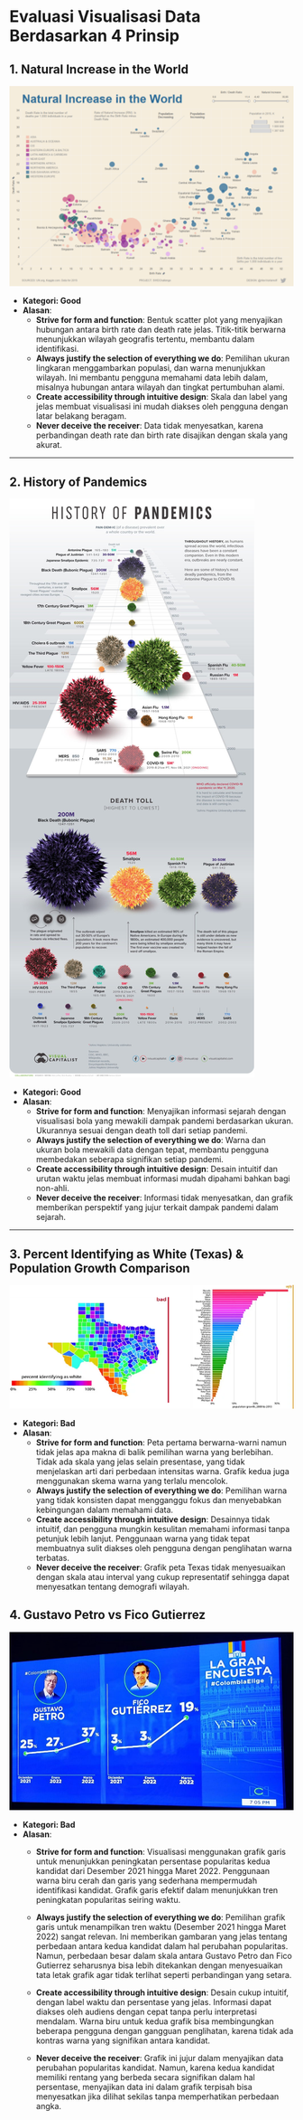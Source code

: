 # Evaluasi Visualisasi Data Berdasarkan 4 Prinsip

## 1. Natural Increase in the World
![Natural Increase in the World](Good_Viz_1.webp)

- **Kategori: Good**
- **Alasan**:
  - **Strive for form and function**: Bentuk scatter plot yang menyajikan hubungan antara birth rate dan death rate jelas. Titik-titik berwarna menunjukkan wilayah geografis tertentu, membantu dalam identifikasi.
  - **Always justify the selection of everything we do**: Pemilihan ukuran lingkaran menggambarkan populasi, dan warna menunjukkan wilayah. Ini membantu pengguna memahami data lebih dalam, misalnya hubungan antara wilayah dan tingkat pertumbuhan alami.
  - **Create accessibility through intuitive design**: Skala dan label yang jelas membuat visualisasi ini mudah diakses oleh pengguna dengan latar belakang beragam.
  - **Never deceive the receiver**: Data tidak menyesatkan, karena perbandingan death rate dan birth rate disajikan dengan skala yang akurat.

---

## 2. History of Pandemics
![History of Pandemics](Good_Viz_2.jpg)

- **Kategori: Good**
- **Alasan**:
  - **Strive for form and function**: Menyajikan informasi sejarah dengan visualisasi bola yang mewakili dampak pandemi berdasarkan ukuran. Ukurannya sesuai dengan death toll dari setiap pandemi.
  - **Always justify the selection of everything we do**: Warna dan ukuran bola mewakili data dengan tepat, membantu pengguna membedakan seberapa signifikan setiap pandemi.
  - **Create accessibility through intuitive design**: Desain intuitif dan urutan waktu jelas membuat informasi mudah dipahami bahkan bagi non-ahli.
  - **Never deceive the receiver**: Informasi tidak menyesatkan, dan grafik memberikan perspektif yang jujur terkait dampak pandemi dalam sejarah.

---

## 3. Percent Identifying as White (Texas) & Population Growth Comparison
![Percent Identifying as White (Texas) & Population Growth Comparison](Bad_Viz_1.webp)

- **Kategori: Bad**
- **Alasan**:
  - **Strive for form and function**: Peta pertama berwarna-warni namun tidak jelas apa makna di balik pemilihan warna yang berlebihan. Tidak ada skala yang jelas selain presentase, yang tidak menjelaskan arti dari perbedaan intensitas warna. Grafik kedua juga menggunakan skema warna yang terlalu mencolok.
  - **Always justify the selection of everything we do**: Pemilihan warna yang tidak konsisten dapat mengganggu fokus dan menyebabkan kebingungan dalam memahami data.
  - **Create accessibility through intuitive design**: Desainnya tidak intuitif, dan pengguna mungkin kesulitan memahami informasi tanpa petunjuk lebih lanjut. Penggunaan warna yang tidak tepat membuatnya sulit diakses oleh pengguna dengan penglihatan warna terbatas.
  - **Never deceive the receiver**: Grafik peta Texas tidak menyesuaikan dengan skala atau interval yang cukup representatif sehingga dapat menyesatkan tentang demografi wilayah.

##  4. Gustavo Petro vs Fico Gutierrez

![Gustavo Petro vs Fico Gutierrez](Bad_Viz_2.webp)

- **Kategori: Bad**
- **Alasan**:
  - **Strive for form and function**: Visualisasi menggunakan grafik garis untuk menunjukkan peningkatan persentase popularitas kedua kandidat dari Desember 2021 hingga Maret 2022. Penggunaan warna biru cerah dan garis yang sederhana mempermudah identifikasi kandidat. Grafik garis efektif dalam menunjukkan tren peningkatan popularitas seiring waktu.

  - **Always justify the selection of everything we do**: Pemilihan grafik garis untuk menampilkan tren waktu (Desember 2021 hingga Maret 2022) sangat relevan. Ini memberikan gambaran yang jelas tentang perbedaan antara kedua kandidat dalam hal perubahan popularitas. Namun, perbedaan besar dalam skala antara Gustavo Petro dan Fico Gutierrez seharusnya bisa lebih ditekankan dengan menyesuaikan tata letak grafik agar tidak terlihat seperti perbandingan yang setara.

  - **Create accessibility through intuitive design**: Desain cukup intuitif, dengan label waktu dan persentase yang jelas. Informasi dapat diakses oleh audiens dengan cepat tanpa perlu interpretasi mendalam. Warna biru untuk kedua grafik bisa membingungkan beberapa pengguna dengan gangguan penglihatan, karena tidak ada kontras warna yang signifikan antara kandidat.

  - **Never deceive the receiver**: Grafik ini jujur dalam menyajikan data perubahan popularitas kandidat. Namun, karena kedua kandidat memiliki rentang yang berbeda secara signifikan dalam hal persentase, menyajikan data ini dalam grafik terpisah bisa menyesatkan jika dilihat sekilas tanpa memperhatikan perbedaan angka.

